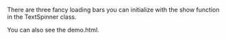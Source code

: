 There are three fancy loading bars you can initialize with the show function in the TextSpinner class.

You can also see the demo.html.
